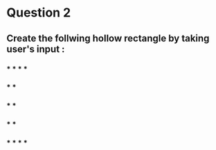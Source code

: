 # Question 2
## Create the follwing hollow rectangle by taking user's input : 
### * * * *
### *     *
### *     *
### *     *
### * * * *